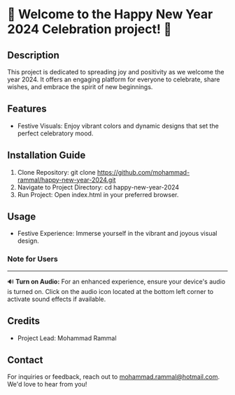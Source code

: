 
# 🎉 **Welcome to the Happy New Year 2024 Celebration project!** 🎉


Description
-----------
This project is dedicated to spreading joy and positivity as we welcome the year 2024. It offers an engaging platform for everyone to celebrate, share wishes, and embrace the spirit of new beginnings.

Features
--------
- Festive Visuals: Enjoy vibrant colors and dynamic designs that set the perfect celebratory mood.

Installation Guide
------------------
1. Clone Repository:
   git clone https://github.com/mohammad-rammal/happy-new-year-2024.git
2. Navigate to Project Directory:
   cd happy-new-year-2024
3. Run Project:
   Open index.html in your preferred browser.

Usage
-----
- Festive Experience: Immerse yourself in the vibrant and joyous visual design.

### **Note for Users**
------------------
🔊 **Turn on Audio:** For an enhanced experience, ensure your device's audio is turned on. Click on the audio icon located at the bottom left corner to activate sound effects if available.

Credits
-------
- Project Lead: Mohammad Rammal

Contact
-------
For inquiries or feedback, reach out to mohammad.rammal@hotmail.com. We'd love to hear from you!
